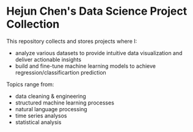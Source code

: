 # Hejun Chen's Data Science Project Collection
This repository collects and stores projects where I:

* analyze various datasets to provide intuitive data visualization and deliver actionable insights 
* build and fine-tune machine learning models to achieve regression/classificartion prediction

Topics range from:
* data cleaning & engineering
* structured machine learning processes
* natural language processing
* time series analysos
* statistical analysis
